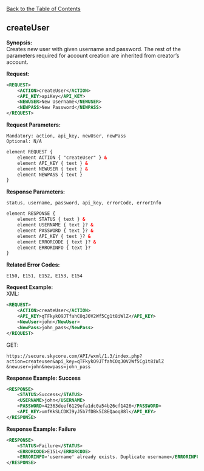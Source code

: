 [Back to the Table of Contents](/1.3/README.md)

## createUser

__Synopsis:__  
Creates new user with given username and password. The rest of the parameters required for account creation are inherited from creator’s account.

__Request:__
```xml
<REQUEST>
    <ACTION>createUser</ACTION>
    <API_KEY>apiKey</API_KEY>
    <NEWUSER>New Username</NEWUSER>
    <NEWPASS>New Password</NEWPASS>
</REQUEST>
```

__Request Parameters:__

    Mandatory: action, api_key, newUser, newPass
    Optional: N/A

```xml
element REQUEST {
    element ACTION { "createUser" } &
    element API_KEY { text } &
    element NEWUSER { text } &
    element NEWPASS { text }
}
```

__Response Parameters:__

    status, username, password, api_key, errorCode, errorInfo

```xml
element RESPONSE {
    element STATUS { text } &
    element USERNAME { text }? &
    element PASSWORD { text }? &
    element API_KEY { text }? &
    element ERRORCODE { text }? &
    element ERRORINFO { text }?
}
```

__Related Error Codes:__

    E150, E151, E152, E153, E154

__Request Example:__  
XML:
```xml
<REQUEST>
    <ACTION>createUser</ACTION>
    <API_KEY>qTFkykO9JTfahCOqJ0V2Wf5Cg1t8iWlZ</API_KEY>
    <NewUser>john</NewUser>
    <NewPass>john_pass</NewPass>
</REQUEST>
```

GET:

    https://secure.skycore.com/API/wxml/1.3/index.php?action=createuser&api_key=qTFkykO9JTfahCOqJ0V2Wf5Cg1t8iWlZ
    &newuser=john&newpass=john_pass

__Response Example: Success__
```xml
<RESPONSE>
    <STATUS>Success</STATUS>
    <USERNAME>john</USERNAME>
    <PASSWORD>42363deef6129efa1dc0a54b26cf1426</PASSWORD>
    <API_KEY>umfKkSLCDKI9yJ5b7fDBk5I8EQaoq88l</API_KEY>
</RESPONSE>
```

__Response Example: Failure__
```xml
<RESPONSE>
    <STATUS>Failure</STATUS>
    <ERRORCODE>E151</ERRORCODE>
    <ERRORINFO>'username' already exists. Duplicate username</ERRORINFO>
</RESPONSE>
```